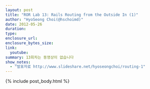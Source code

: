 ```yaml
---
layout: post
title: "ROR Lab 13: Rails Routing from the Outside In (1)"
author: "HyoSeong Choi(@hschoimd)"
date: 2012-05-26
duration: 
type: 
enclosure_url: 
enclosure_bytes_size: 
link:
  youtube: 
summary: 13회차는 동영상이 없습니다
show_notes:
  - "발표자료 http://www.slideshare.net/hyoseongchoi/routing-1"
---
```


{% include post_body.html %}